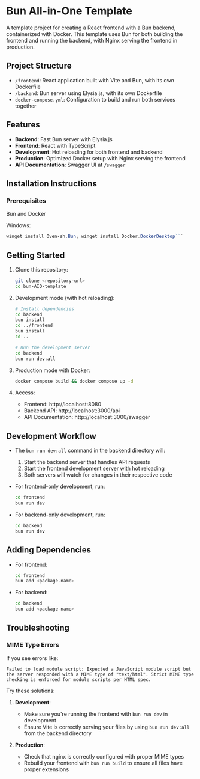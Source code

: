 # Bun All-in-One Template

A template project for creating a React frontend with a Bun backend, containerized with Docker. This template uses Bun for both building the frontend and running the backend, with Nginx serving the frontend in production.

## Project Structure

- `/frontend`: React application built with Vite and Bun, with its own Dockerfile
- `/backend`: Bun server using Elysia.js, with its own Dockerfile
- `docker-compose.yml`: Configuration to build and run both services together

## Features

- **Backend**: Fast Bun server with Elysia.js
- **Frontend**: React with TypeScript
- **Development**: Hot reloading for both frontend and backend
- **Production**: Optimized Docker setup with Nginx serving the frontend
- **API Documentation**: Swagger UI at `/swagger`

## Installation Instructions

### Prerequisites

Bun and Docker

Windows:
```ps1
winget install Oven-sh.Bun; winget install Docker.DockerDesktop```
```

## Getting Started

1. Clone this repository:
   ```bash
   git clone <repository-url>
   cd bun-AIO-template
   ```

2. Development mode (with hot reloading):
   ```bash
   # Install dependencies
   cd backend
   bun install
   cd ../frontend
   bun install
   cd ..
   
   # Run the development server
   cd backend
   bun run dev:all
   ```

3. Production mode with Docker:
   ```bash
   docker compose build && docker compose up -d
   ```

4. Access:
   - Frontend: http://localhost:8080
   - Backend API: http://localhost:3000/api
   - API Documentation: http://localhost:3000/swagger

## Development Workflow

- The `bun run dev:all` command in the backend directory will:
  1. Start the backend server that handles API requests
  2. Start the frontend development server with hot reloading
  3. Both servers will watch for changes in their respective code
  
- For frontend-only development, run:
  ```bash
  cd frontend
  bun run dev
  ```
  
- For backend-only development, run:
  ```bash
  cd backend
  bun run dev
  ```

## Adding Dependencies

- For frontend:
  ```bash
  cd frontend
  bun add <package-name>
  ```

- For backend:
  ```bash
  cd backend
  bun add <package-name>
  ```

## Troubleshooting

### MIME Type Errors

If you see errors like:
```
Failed to load module script: Expected a JavaScript module script but the server responded with a MIME type of "text/html". Strict MIME type checking is enforced for module scripts per HTML spec.
```

Try these solutions:

1. **Development**:
   - Make sure you're running the frontend with `bun run dev` in development
   - Ensure Vite is correctly serving your files by using `bun run dev:all` from the backend directory

2. **Production**:
   - Check that nginx is correctly configured with proper MIME types
   - Rebuild your frontend with `bun run build` to ensure all files have proper extensions

